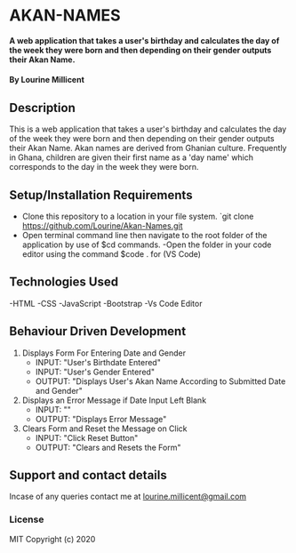 # AKAN-NAMES
#### A web application that takes a user's birthday and calculates the day of the week they were born and then depending on their gender outputs their Akan Name. 
#### By **Lourine Millicent**
## Description
This is a web application that takes a user's birthday and calculates the day of the week they were born and then depending on their gender outputs their Akan Name. 
Akan names are derived from Ghanian culture. Frequently in Ghana, children are given their first name as a 'day name' which corresponds to the day in the week they were born.
## Setup/Installation Requirements
- Clone this repository to a location in your file system. `git clone https://github.com/Lourine/Akan-Names.git
- Open terminal command line then navigate to the root folder of the application by use of $cd commands.
-Open the folder in your code editor using the command $code . for (VS Code)
## Technologies Used
-HTML
-CSS
-JavaScript
-Bootstrap
-Vs Code Editor

## Behaviour Driven Development

1. Displays Form For Entering Date and Gender
   - INPUT: "User's Birthdate Entered"
   - INPUT: "User's Gender Entered"
   - OUTPUT: "Displays User's Akan Name According to Submitted Date and Gender"
2. Displays an Error Message if Date Input Left Blank
   - INPUT: ""
   - OUTPUT: "Displays Error Message"
3. Clears Form and Reset the Message on Click
   - INPUT: "Click Reset Button" 
   - OUTPUT: "Clears and Resets the Form"

## Support and contact details
Incase of any queries contact me at lourine.millicent@gmail.com
### License
MIT Copyright (c) 2020
